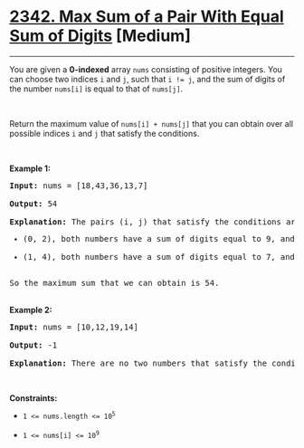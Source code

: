 # [2342. Max Sum of a Pair With Equal Sum of Digits](https://leetcode.com/problems/max-sum-of-a-pair-with-equal-sum-of-digits/description/) [Medium]

---
You are given a <b>0-indexed</b> array `nums` consisting of positive integers. You can choose two indices `i` and `j`, such that `i != j`, and the sum of digits of the number `nums[i]` is equal to that of `nums[j]`.

<br>

Return the maximum value of `nums[i] + nums[j]` that you can obtain over all possible indices `i` and `j` that satisfy the conditions.

<p>&nbsp;</p>
<b>Example 1:</b>

<pre>
<b>Input:</b> nums = [18,43,36,13,7]

<b>Output:</b> 54

<b>Explanation:</b> The pairs (i, j) that satisfy the conditions are:
<ul><li>(0, 2), both numbers have a sum of digits equal to 9, and their sum is 18 + 36 = 54.</li>
<li>(1, 4), both numbers have a sum of digits equal to 7, and their sum is 43 + 7 = 50.</li></ul>
So the maximum sum that we can obtain is 54.
</pre>

<br>
<b>Example 2:</b>

<pre>
<b>Input:</b> nums = [10,12,19,14]

<b>Output:</b> -1

<b>Explanation:</b> There are no two numbers that satisfy the conditions, so we return -1.
</pre>

<p>&nbsp;</p>
<b>Constraints:</b>
<ul>
<li><code>1 <= nums.length <= 10<sup>5</sup></code></li>
<br>
<li><code>1 <= nums[i] <= 10<sup>9</sup></code></li>
</ul>
